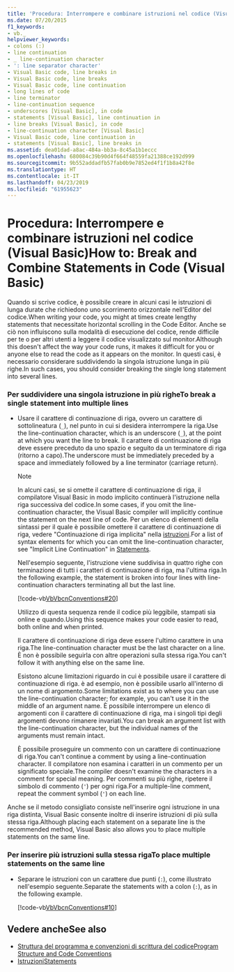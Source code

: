 ```yaml
---
title: 'Procedura: Interrompere e combinare istruzioni nel codice (Visual Basic)'
ms.date: 07/20/2015
f1_keywords:
- vb._
helpviewer_keywords:
- colons (:)
- line continuation
- _ line-continuation character
- ': line separator character'
- Visual Basic code, line breaks in
- Visual Basic code, line breaks
- Visual Basic code, line continuation
- long lines of code
- line terminator
- line-continuation sequence
- underscores [Visual Basic], in code
- statements [Visual Basic], line continuation in
- line breaks [Visual Basic], in code
- line-continuation character [Visual Basic]
- Visual Basic code, line continuation in
- statements [Visual Basic], line breaks in
ms.assetid: dea01dad-a8ac-484a-bb3a-8c45a1b1eccc
ms.openlocfilehash: 680084c39b90d4f664f48559fa21388ce192d999
ms.sourcegitcommit: 9b552addadfb57fab0b9e7852ed4f1f1b8a42f8e
ms.translationtype: HT
ms.contentlocale: it-IT
ms.lasthandoff: 04/23/2019
ms.locfileid: "61955623"
---
```

# <a name="how-to-break-and-combine-statements-in-code-visual-basic"></a><span data-ttu-id="a399f-102">Procedura: Interrompere e combinare istruzioni nel codice (Visual Basic)</span><span class="sxs-lookup"><span data-stu-id="a399f-102">How to: Break and Combine Statements in Code (Visual Basic)</span></span>
<span data-ttu-id="a399f-103">Quando si scrive codice, è possibile creare in alcuni casi le istruzioni di lunga durate che richiedono uno scorrimento orizzontale nell'Editor del codice.</span><span class="sxs-lookup"><span data-stu-id="a399f-103">When writing your code, you might at times create lengthy statements that necessitate horizontal scrolling in the Code Editor.</span></span> <span data-ttu-id="a399f-104">Anche se ciò non influiscono sulla modalità di esecuzione del codice, rende difficile per te o per altri utenti a leggere il codice visualizzato sul monitor.</span><span class="sxs-lookup"><span data-stu-id="a399f-104">Although this doesn't affect the way your code runs, it makes it difficult for you or anyone else to read the code as it appears on the monitor.</span></span> <span data-ttu-id="a399f-105">In questi casi, è necessario considerare suddividendo la singola istruzione lunga in più righe.</span><span class="sxs-lookup"><span data-stu-id="a399f-105">In such cases, you should consider breaking the single long statement into several lines.</span></span>  
  
### <a name="to-break-a-single-statement-into-multiple-lines"></a><span data-ttu-id="a399f-106">Per suddividere una singola istruzione in più righe</span><span class="sxs-lookup"><span data-stu-id="a399f-106">To break a single statement into multiple lines</span></span>  
  
- <span data-ttu-id="a399f-107">Usare il carattere di continuazione di riga, ovvero un carattere di sottolineatura (`_`), nel punto in cui si desidera interrompere la riga.</span><span class="sxs-lookup"><span data-stu-id="a399f-107">Use the line-continuation character, which is an underscore (`_`), at the point at which you want the line to break.</span></span> <span data-ttu-id="a399f-108">Il carattere di continuazione di riga deve essere preceduto da uno spazio e seguito da un terminatore di riga (ritorno a capo).</span><span class="sxs-lookup"><span data-stu-id="a399f-108">The underscore must be immediately preceded by a space and immediately followed by a line terminator (carriage return).</span></span>  
  
    > [!NOTE]
    >  <span data-ttu-id="a399f-109">In alcuni casi, se si omette il carattere di continuazione di riga, il compilatore Visual Basic in modo implicito continuerà l'istruzione nella riga successiva del codice.</span><span class="sxs-lookup"><span data-stu-id="a399f-109">In some cases, if you omit the line-continuation character, the Visual Basic compiler will implicitly continue the statement on the next line of code.</span></span> <span data-ttu-id="a399f-110">Per un elenco di elementi della sintassi per il quale è possibile omettere il carattere di continuazione di riga, vedere "Continuazione di riga implicita" nella [istruzioni](../../../visual-basic/programming-guide/language-features/statements.md).</span><span class="sxs-lookup"><span data-stu-id="a399f-110">For a list of syntax elements for which you can omit the line-continuation character, see "Implicit Line Continuation" in [Statements](../../../visual-basic/programming-guide/language-features/statements.md).</span></span>  
  
     <span data-ttu-id="a399f-111">Nell'esempio seguente, l'istruzione viene suddivisa in quattro righe con terminazione di tutti i caratteri di continuazione di riga, ma l'ultima riga.</span><span class="sxs-lookup"><span data-stu-id="a399f-111">In the following example, the statement is broken into four lines with line-continuation characters terminating all but the last line.</span></span>  
  
     [!code-vb[VbVbcnConventions#20](~/samples/snippets/visualbasic/VS_Snippets_VBCSharp/VbVbcnConventions/VB/Class1.vb#20)]  
  
     <span data-ttu-id="a399f-112">Utilizzo di questa sequenza rende il codice più leggibile, stampati sia online e quando.</span><span class="sxs-lookup"><span data-stu-id="a399f-112">Using this sequence makes your code easier to read, both online and when printed.</span></span>  
  
     <span data-ttu-id="a399f-113">Il carattere di continuazione di riga deve essere l'ultimo carattere in una riga.</span><span class="sxs-lookup"><span data-stu-id="a399f-113">The line-continuation character must be the last character on a line.</span></span> <span data-ttu-id="a399f-114">È non è possibile seguirla con altre operazioni sulla stessa riga.</span><span class="sxs-lookup"><span data-stu-id="a399f-114">You can't follow it with anything else on the same line.</span></span>  
  
     <span data-ttu-id="a399f-115">Esistono alcune limitazioni riguardo in cui è possibile usare il carattere di continuazione di riga. è ad esempio, non è possibile usarlo all'interno di un nome di argomento.</span><span class="sxs-lookup"><span data-stu-id="a399f-115">Some limitations exist as to where you can use the line-continuation character; for example, you can't use it in the middle of an argument name.</span></span> <span data-ttu-id="a399f-116">È possibile interrompere un elenco di argomenti con il carattere di continuazione di riga, ma i singoli tipi degli argomenti devono rimanere invariati.</span><span class="sxs-lookup"><span data-stu-id="a399f-116">You can break an argument list with the line-continuation character, but the individual names of the arguments must remain intact.</span></span>  
  
     <span data-ttu-id="a399f-117">È possibile proseguire un commento con un carattere di continuazione di riga.</span><span class="sxs-lookup"><span data-stu-id="a399f-117">You can't continue a comment by using a line-continuation character.</span></span> <span data-ttu-id="a399f-118">Il compilatore non esamina i caratteri in un commento per un significato speciale.</span><span class="sxs-lookup"><span data-stu-id="a399f-118">The compiler doesn't examine the characters in a comment for special meaning.</span></span> <span data-ttu-id="a399f-119">Per commenti su più righe, ripetere il simbolo di commento (`'`) per ogni riga.</span><span class="sxs-lookup"><span data-stu-id="a399f-119">For a multiple-line comment, repeat the comment symbol (`'`) on each line.</span></span>  
  
 <span data-ttu-id="a399f-120">Anche se il metodo consigliato consiste nell'inserire ogni istruzione in una riga distinta, Visual Basic consente inoltre di inserire istruzioni di più sulla stessa riga.</span><span class="sxs-lookup"><span data-stu-id="a399f-120">Although placing each statement on a separate line is the recommended method, Visual Basic also allows you to place multiple statements on the same line.</span></span>  
  
### <a name="to-place-multiple-statements-on-the-same-line"></a><span data-ttu-id="a399f-121">Per inserire più istruzioni sulla stessa riga</span><span class="sxs-lookup"><span data-stu-id="a399f-121">To place multiple statements on the same line</span></span>  
  
- <span data-ttu-id="a399f-122">Separare le istruzioni con un carattere due punti (`:`), come illustrato nell'esempio seguente.</span><span class="sxs-lookup"><span data-stu-id="a399f-122">Separate the statements with a colon (`:`), as in the following example.</span></span>  
  
     [!code-vb[VbVbcnConventions#10](~/samples/snippets/visualbasic/VS_Snippets_VBCSharp/VbVbcnConventions/VB/Class1.vb#10)]  
  
## <a name="see-also"></a><span data-ttu-id="a399f-123">Vedere anche</span><span class="sxs-lookup"><span data-stu-id="a399f-123">See also</span></span>

- [<span data-ttu-id="a399f-124">Struttura del programma e convenzioni di scrittura del codice</span><span class="sxs-lookup"><span data-stu-id="a399f-124">Program Structure and Code Conventions</span></span>](../../../visual-basic/programming-guide/program-structure/program-structure-and-code-conventions.md)
- [<span data-ttu-id="a399f-125">Istruzioni</span><span class="sxs-lookup"><span data-stu-id="a399f-125">Statements</span></span>](../../../visual-basic/programming-guide/language-features/statements.md)
